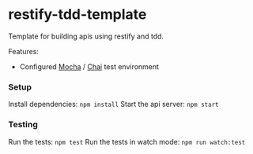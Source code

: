 # restify-tdd-template

Template for building apis using restify and tdd.

Features:

* Configured [Mocha](https://mochajs.org/) / [Chai](http://chaijs.com/) test environment

### Setup
Install dependencies: `npm install`
Start the api server: `npm start`

### Testing
Run the tests: `npm test`
Run the tests in watch mode: `npm run watch:test`